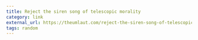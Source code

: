 ```yaml
---
title: Reject the siren song of telescopic morality
category: link
external_url: https://theumlaut.com/reject-the-siren-song-of-telescopic-morality-61e0e730359c
tags: random
---
```

